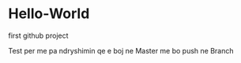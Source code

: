 # Hello-World
first github project

Test per me pa ndryshimin qe e boj ne Master me bo push ne Branch
